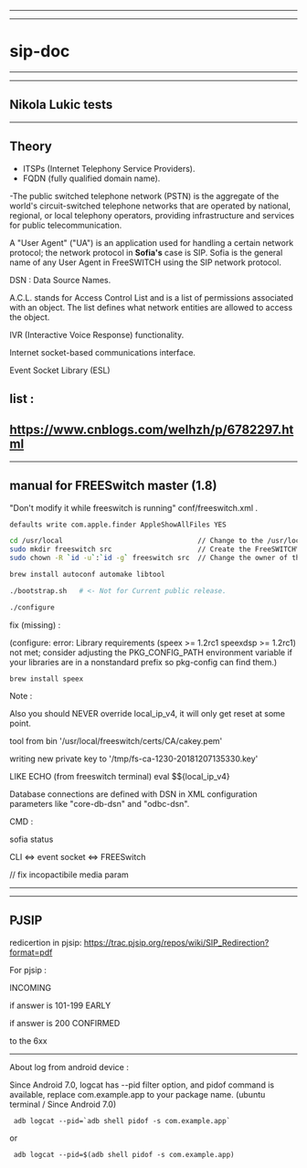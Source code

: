 ----------------------------------------------------------
----------------------------------------------------------
# sip-doc
----------------------------------------------------------
----------------------------------------------------------


## Nikola Lukic tests

----------------------------------------------------------
## Theory

- ITSPs (Internet Telephony Service Providers). 
- FQDN (fully qualified domain name).

 -The public switched telephone network (PSTN) is the aggregate of the world's circuit-switched telephone networks that are operated by national, regional, or local telephony operators, providing infrastructure and services for public telecommunication.

A "User Agent" ("UA") is an application used for handling a certain network protocol; the network protocol in <b>Sofia's</b> case is SIP. Sofia is the general name of any User Agent in FreeSWITCH using the SIP network protocol.

DSN : Data Source Names. 

A.C.L. stands for Access Control List and is a list of permissions associated with an object. The list defines what network entities are allowed to access the object. 

IVR (Interactive Voice Response) functionality.

Internet socket-based communications interface.

Event Socket Library (ESL) 


## list :
https://www.cnblogs.com/welhzh/p/6782297.html
----------------------------------------------------------



----------------------------------------------------------
## manual for FREESwitch master (1.8)

"Don't modify it while freeswitch is running" conf/freeswitch.xml .

```bash
defaults write com.apple.finder AppleShowAllFiles YES

cd /usr/local                                 // Change to the /usr/local directory
sudo mkdir freeswitch src                     // Create the FreeSWITCH™ runtime and source directories
sudo chown -R `id -u`:`id -g` freeswitch src  // Change the owner of the two new directories to yours

brew install autoconf automake libtool

./bootstrap.sh   # <- Not for Current public release.

./configure

```

fix (missing) :

(configure: error: Library requirements (speex >= 1.2rc1 speexdsp >= 1.2rc1) not met; consider adjusting the PKG_CONFIG_PATH environment variable if your libraries are in a nonstandard prefix so pkg-config can find them.)

```
brew install speex
```

Note : 

Also you should NEVER override local_ip_v4, it will only get reset at some point. 

tool from bin 
'/usr/local/freeswitch/certs/CA/cakey.pem'

writing new private key to '/tmp/fs-ca-1230-20181207135330.key'

LIKE ECHO (from freeswitch terminal)
eval $${local_ip_v4}

Database connections are defined with DSN in XML configuration parameters like "core-db-dsn" and "odbc-dsn".

CMD : 

sofia status


CLI <=> event socket <=> FREESwitch

// fix incopactibile media param
<param name="inbound-proxy-media" value="true"/>

----------------------------------------------------------

----------------------------------------------------------
## PJSIP

redicertion in pjsip:
https://trac.pjsip.org/repos/wiki/SIP_Redirection?format=pdf

For pjsip : 

INCOMING 

if answer is 101-199 
EARLY  

if answer is 200
CONFIRMED

to the 6xx 


----------------------------------------------------------

About log from android device : 

Since Android 7.0, logcat has --pid filter option, and pidof command is available, replace com.example.app to your package name.
(ubuntu terminal / Since Android 7.0)

```
 adb logcat --pid=`adb shell pidof -s com.example.app`
```

or

```
 adb logcat --pid=$(adb shell pidof -s com.example.app)
```
